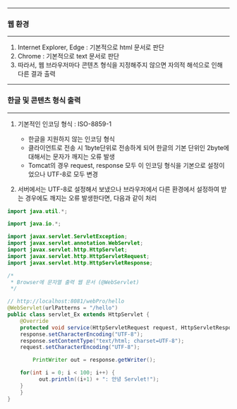 -----
### 웹 환경
-----
1. Internet Explorer, Edge : 기본적으로 html 문서로 판단
2. Chrome : 기본적으로 text 문서로 판단
3. 따라서, 웹 브라우저마다 콘텐츠 형식을 지정해주지 않으면 자의적 해석으로 인해 다른 결과 출력

-----
### 한글 및 콘텐츠 형식 출력
-----
1. 기본적인 인코딩 형식 : ISO-8859-1
   - 한글을 지원하지 않는 인코딩 형식
   - 클라이언트로 전송 시 1byte단위로 전송하게 되어 한글의 기본 단위인 2byte에 대해서는 문자가 깨지는 오류 발생
   - Tomcat의 경우 request, response 모두 이 인코딩 형식을 기본으로 설정이었으나 UTF-8로 모두 변경
     
2. 서버에서는 UTF-8로 설정해서 보냈으나 브라우저에서 다른 환경에서 설정하여 받는 경우에도 깨지는 오류 발생한다면, 다음과 같이 처리
```java
import java.util.*;

import java.io.*;

import javax.servlet.ServletException;
import javax.servlet.annotation.WebServlet;
import javax.servlet.http.HttpServlet;
import javax.servlet.http.HttpServletRequest;
import javax.servlet.http.HttpServletResponse;

/*
 * Browser에 문자열 출력 웹 문서 (@WebServlet)
 */

// http://localhost:8081/webPro/hello
@WebServlet(urlPatterns = "/hello")
public class servlet_Ex extends HttpServlet {
	@Override
	protected void service(HttpServletRequest request, HttpServletResponse response) throws ServletException, IOException {
    response.setCharacterEncoding("UTF-8");
    response.setContentType("text/html; charset=UTF-8");
    request.setCharacterEncoding("UTF-8");

		PrintWriter out = response.getWriter();

    for(int i = 0; i < 100; i++) {
  		  out.println((i+1) + ": 안녕 Servlet!");
    }
	}
}
```
